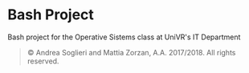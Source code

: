Bash Project
============

Bash project for the Operative Sistems class at UniVR's IT Department

> © Andrea Soglieri and Mattia Zorzan, A.A. 2017/2018. All rights reserved.

